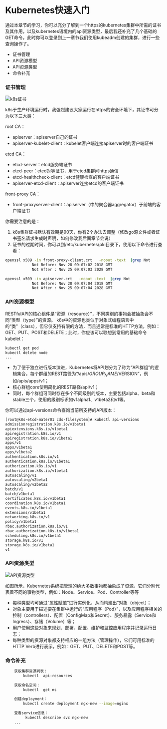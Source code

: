 # Kubernetes快速入门
通过本章节的学习，你可以充分了解到一个https的kubernetes集群中所需的证书及其作用，以及kubernetes语境内的api资源类型，最后我还补充了几个基础的GET命令，此时你可以登录到上一章节我们使用kubeadm创建的集群，进行一些查询操作了。

- 证书管理
- API资源模型
- API资源类型
- 命令补充

### 证书管理

![k8s证书](https://github-aaron89.oss-cn-beijing.aliyuncs.com/Kubernetes/k8s_ca.png)

k8s于生产环境运行时，我强烈建议大家运行在https的安全环境下，其证书可分为以下三大类：

root CA：
- apiserver：apiserver自己的证书
- apiserver-kubelet-client：kubelet客户端连接apiserver时的客户端证书

etcd CA：
- etcd-server：etcd服务端证书
- etcd-peer：etcd对等证书，用于etcd集群间https通信
- etcd-healthcheck-client：etcd健康检查的客户端证书
- apiserver-etcd-client：apiserver连接etcd的客户端证书

front-proxy CA：
- front-proxyserver-client：apiserver（中的聚合器aggregator）于前端的客户端证书

你需要注意的是：
1) k8s集群证书默认有效期是90天，你有2个办法去调整（修改go源文件或者证书签名请求生成时声明，如何修改我后面章节会说）
2) 证书的过期时间，你可以到/etc/kubernetes/pki目录下，使用以下命令进行查看：
```bash
openssl x509 -in front-proxy-client.crt   -noout -text  |grep Not
            Not Before: Nov 28 09:07:02 2018 GMT
            Not After : Nov 25 09:07:03 2028 GMT
    
openssl x509 -in apiserver.crt   -noout -text  |grep Not
            Not Before: Nov 28 09:07:04 2018 GMT
            Not After : Nov 25 09:07:04 2028 GMT
```
    

### API资源模型

RESTfulAPI的核心组件是“资源（resource）”，不同类别的事物会被抽象会不同“类型（type）”的资源。
k8s中的资源也类似于对象式编程语言中的“类"（class），但它仅支持有限的方法，而且通常是标准的HTTP方法，例如：GET、PUT、POST和DELETE；此时，你应该可以联想到常用的基础命令kubelet：
```bash
kubectl get pod
kubectl delete node
...
```

- 为了便于独立进行版本演进，Kubernetes将API划分为了称为“API群组”的逻辑集合，每个群组的REST路径为“/apis/$GROUP_NAME/$VERSION”，例如/apis/apps/v1；
- 核心群组core使用简化的REST路径/api/v1；
- 同时，每个群组可同时存在多个不同级别的版本，主要包括alpha、beta和stable三个，使用的级别标识如v1alpha1、v1beta2和v1等。

你可以通过api-versions命令查询当前所支持的API版本：
```bash
[root@k8s-etcd-mater01 cds-filesystem]# kubectl api-versions
admissionregistration.k8s.io/v1beta1
apiextensions.k8s.io/v1beta1
apiregistration.k8s.io/v1
apiregistration.k8s.io/v1beta1
apps/v1
apps/v1beta1
apps/v1beta2
authentication.k8s.io/v1
authentication.k8s.io/v1beta1
authorization.k8s.io/v1
authorization.k8s.io/v1beta1
autoscaling/v1
autoscaling/v2beta1
autoscaling/v2beta2
batch/v1
batch/v1beta1
certificates.k8s.io/v1beta1
coordination.k8s.io/v1beta1
events.k8s.io/v1beta1
extensions/v1beta1
networking.k8s.io/v1
policy/v1beta1
rbac.authorization.k8s.io/v1
rbac.authorization.k8s.io/v1beta1
scheduling.k8s.io/v1beta1
storage.k8s.io/v1
storage.k8s.io/v1beta1
v1
```
 
### API资源类型

![API资源类型](https://github-aaron89.oss-cn-beijing.aliyuncs.com/Kubernetes/API%E8%B5%84%E6%BA%90%E7%B1%BB%E5%9E%8B.png)

如图所示，Kubernetes系统把管理的绝大多数事物都抽象成了资源，它们分别代表着不同的事物类型，例如：Node、Service、Pod、Controller等等
- 每种类型均可通过“属性赋值”进行实例化，从而构建出“对象（object）；
- 对象主要用于描述要在集群中运行的“应用程序（Pod）”，以及应用程序相关的控制（controllers）、配置（ConfigMap和Secret）、服务暴露（Service和Ingress）、存储（Volume）等；
- 用户使用这些对象来规划、部署、配置、维护和监控应用程序并记录运行日志；
- 每种类型的资源对象都支持相应的一组方法（管理操作），它们可用标准的HTTP Verb进行表示，例如：GET、PUT、DELETE和POST等。
    
    
### 命令补充    
```bash
    获取集群资源列表：
        kubectl  api-resources
            
    获取命名空间：
        kubectl  get ns
        
    创建deployment： 
        kubectl create deployment ngx-new --image=nginx
                 
    查看service信息：
         kubectl describe svc ngx-new
    ...
```
     
